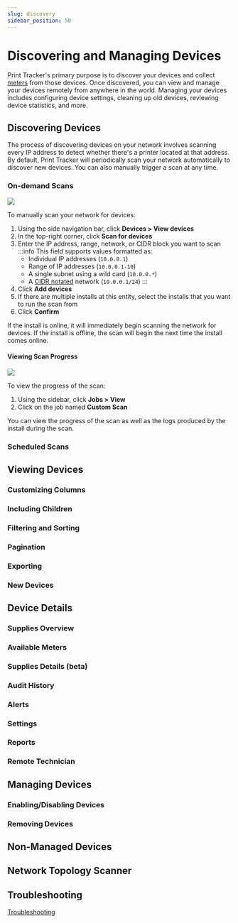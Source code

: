 ```yaml
---
slug: discovery
sidebar_position: 50
---
```


# Discovering and Managing Devices
Print Tracker's primary purpose is to discover your devices and collect [meters](./60-meters-and-supplies.md) from those devices. Once discovered, you can view and manage your devices remotely from anywhere in the world. Managing your devices includes configuring device settings, cleaning up old devices, reviewing device statistics, and more.

## Discovering Devices
The process of discovering devices on your network involves scanning every IP address to detect whether there's a printer located at that address. By default, Print Tracker will periodically scan your network automatically to discover new devices. You can also manually trigger a scan at any time. 

### On-demand Scans
![](../images/discovering-devices-scan-for-device.gif)

To manually scan your network for devices:
1. Using the side navigation bar, click **Devices > View devices**
2. In the top-right corner, click **Scan for devices**
3. Enter the IP address, range, network, or CIDR block you want to scan
   :::info
   This field supports values formatted as:
   * Individual IP addresses (`10.0.0.1`)
   * Range of IP addresses (`10.0.0.1-10`)
   * A single subnet using a wild card (`10.0.0.*`)
   * A [CIDR notated](https://en.wikipedia.org/wiki/Classless_Inter-Domain_Routing) network (`10.0.0.1/24`)
   :::
4. Click **Add devices**
5. If there are multiple installs at this entity, select the installs that you want to run the scan from
6. Click **Confirm**

If the install is online, it will immediately begin scanning the network for devices. If the install is offline, the scan will begin the next time the install comes online.

#### Viewing Scan Progress
![](../images/discovering-devices-scan-job.gif)

To view the progress of the scan:
1. Using the sidebar, click **Jobs > View**
2. Click on the job named **Custom Scan**

You can view the progress of the scan as well as the logs produced by the install during the scan.

### Scheduled Scans

## Viewing Devices

### Customizing Columns

### Including Children

### Filtering and Sorting

### Pagination

### Exporting

### New Devices

## Device Details

### Supplies Overview

### Available Meters

### Supplies Details (beta)

### Audit History

### Alerts

### Settings

### Reports

### Remote Technician

## Managing Devices

### Enabling/Disabling Devices

### Removing Devices

## Non-Managed Devices

## Network Topology Scanner

## Troubleshooting
[Troubleshooting](../troubleshooting/10-devices.md)